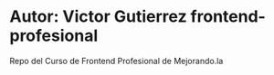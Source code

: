 Autor: Victor Gutierrez
frontend-profesional
====================

Repo del Curso de Frontend Profesional de Mejorando.la
